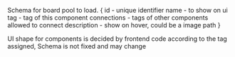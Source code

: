 Schema for board pool to load.
{
    id - unique identifier
    name - to show on ui
    tag - tag of this component
    connections - tags of other components allowed to connect
    description - show on hover, could be a image path
}

UI shape for components is decided by frontend code according to the tag assigned,
Schema is not fixed and may change 